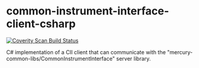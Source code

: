 # common-instrument-interface-client-csharp

[![Coverity Scan Build Status](https://scan.coverity.com/projects/5767/badge.svg)](https://scan.coverity.com/projects/5767)

C# implementation of a CII client that can communicate with the "mercury-common-libs/CommonInstrumentInterface" server library.

